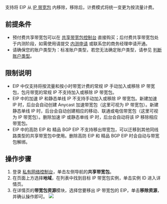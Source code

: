 支持将 EIP 从 [IP 带宽包](https://cloud.tencent.com/document/product/684/15245) 内移除，移除后，计费模式将统一变更为按流量计费。

## 前提条件
- 预付费共享带宽包可以在 [共享带宽包控制台](https://console.cloud.tencent.com/vpc/package) 直接购买；后付费共享带宽包处于内测阶段，如需使用请提交 [内测申请](https://cloud.tencent.com/apply/p/8o8lmsr5nj8) 或联系您的商务经理申请开通。
- 请确保您的账户类型为：标准账户类型，若您无法确定账户类型，请参见 [判断账户类型](https://cloud.tencent.com/document/product/1199/49090#judge)。

## 限制说明
- EIP 中仅支持将按流量和按小时带宽计费的常规 IP 手动加入或移除 IP 带宽包，包月带宽的常规 IP 不支持加入或移除 IP 带宽包。
- EIP 中的加速 IP 和静态单线 IP 不支持手动加入或移除 IP 带宽包。新建加速 IP 时，后台会自动创建 Anycast 加速带宽包（这里可视为 IP 带宽包）。新建静态单线 IP 时，后台会自动创建相应的移动、联通或电信带宽包（这里可视为 IP 带宽包）。删除加速 IP 或静态单线 IP 时，后台会自动将该 IP 移除相应带宽包。
- EIP 中的高防 EIP 和 精品 BGP EIP 不支持移出带宽包，可以迁移到其他同线路类型的共享带宽包中使用。删除高防 EIP 和 精品 BGP EIP 时会自动与带宽包解绑。

## 操作步骤
1. 登录 [私有网络控制台](https://console.cloud.tencent.com/vpc/vpc?rid=1)，单击左侧导航的**共享带宽包**。
2. 在页面上方选择**地域**，在列表中找到目标 IP 带宽包实例，单击实例 ID 进入详情页。
3. 在详情页的**带宽包资源**模块，选择您要移出 IP 带宽包的 EIP，单击**移除资源**，并确认操作即可。
![](https://main.qcloudimg.com/raw/de3527f3f7648f8a6e3c374090a5c649.png)

